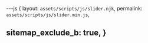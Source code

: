 ---js
{
  layout:    `assets/scripts/js/slider.njk`,
  permalink: `assets/scripts/js/slider.min.js`,

  sitemap_exclude_b: true,
}
---
